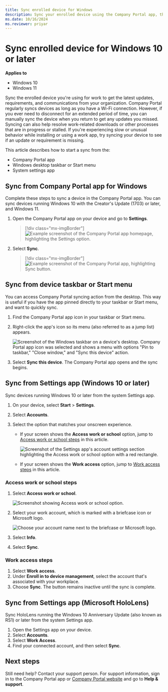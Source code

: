 ```yaml
---
title: Sync enrolled device for Windows
description: Sync your enrolled device using the Company Portal app, the Start menu, the task bar, or the Settings app.
ms.date: 10/16/2024
ms.reviewer: priyar
---
```


# Sync enrolled device for Windows 10 or later

**Applies to**
- Windows 10
- Windows 11

Sync the enrolled device you're using for work to get the latest updates, requirements, and communications from your organization. Company Portal regularly syncs devices as long as you have a Wi-Fi connection. However, if you ever need to disconnect for an extended period of time, you can manually sync the device when you return to get any updates you missed. Syncing can also help resolve work-related downloads or other processes that are in progress or stalled. If you're experiencing slow or unusual behavior while installing or using a work app, try syncing your device to see if an update or requirement is missing.

This article describes how to start a sync from the:

* Company Portal app
* Windows desktop taskbar or Start menu
* System settings app

## Sync from Company Portal app for Windows
Complete these steps to sync a device in the Company Portal app. You can sync devices running Windows 10 with the Creator's Update (1703) or later, and Windows 11.

1. Open the Company Portal app on your device and go to **Settings**.

   > [!div class="mx-imgBorder"]
   > ![Example screenshot of the Company Portal app homepage, highlighting the Settings option.](./media/sync-your-device-manually-windows/company-portal-windows-settings.png)

1. Select **Sync**.

   > [!div class="mx-imgBorder"]
   > ![Example screenshot of the Company Portal app, highlighting Sync button.](./media/sync-your-device-manually-windows/company-portal-windows-sync.png)

## Sync from device taskbar or Start menu

You can access Company Portal syncing action from the desktop. This way is useful if you have the app pinned directly to your taskbar or Start menu, and want to quickly sync.

1. Find the Company Portal app icon in your taskbar or Start menu.
2. Right-click the app's icon so its menu (also referred to as a jump list) appears.

    ![Screenshot of the Windows taskbar on a device's desktop. Company Portal app icon was selected and shows a menu with options "Pin to taskbar," "Close window," and "Sync this device" action.](./media/sync-your-device-manually-windows/sync-device-from-start-menu-1807.png)

3. Select **Sync this device**. The Company Portal app opens and the sync begins.

## Sync from Settings app (Windows 10 or later)
Sync devices running Windows 10 or later from the system Settings app.

1. On your device, select **Start** > **Settings**.

2. Select **Accounts**.

3. Select the option that matches your onscreen experience.

    * If your screen shows the **Access work or school** option, jump to [Access work or school steps](#access-work-or-school-steps) in this article.

      ![Screenshot of the Settings app's account settings section highlighting the Access work or school option with a red rectangle.](./media/sync-your-device-manually-windows/w10-enroll-rs1-connect-to-work-or-school.png)

    * If your screen shows the **Work access** option, jump to [Work access steps](#work-access-steps) in this article.

### Access work or school steps

1. Select **Access work or school**.

    ![Screenshot showing Access work or school option.](./media/sync-your-device-manually-windows/w10-enroll-rs1-connect-to-work-or-school.png)

2. Select your work account, which is marked with a briefcase icon or Microsoft logo.

     ![Choose your account name next to the briefcase or Microsoft logo.](./media/sync-your-device-manually-windows/win10pc-rs1-sync-info-button.png)

3. Select **Info**.

4. Select **Sync**.

### Work access steps

1. Select **Work access**.
2. Under **Enroll in to device management**, select the account that's associated with your workplace.
3. Choose **Sync**. The button remains inactive until the sync is complete.

## Sync from Settings app (Microsoft HoloLens)
Sync HoloLens running the Windows 10 Anniversary Update (also known as RS1) or later from the system Settings app.

1. Open the Settings app on your device.
2. Select **Accounts**.
3. Select **Work Access**.
4. Find your connected account, and then select **Sync**.

## Next steps

Still need help? Contact your support person. For support information, sign in to the Company Portal app or [Company Portal website](https://go.microsoft.com/fwlink/?linkid=2010980) and go to **Help & support**.
